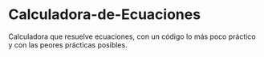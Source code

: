 # Calculadora-de-Ecuaciones
Calculadora que resuelve ecuaciones, con un código lo más poco práctico y con las peores prácticas posibles.

